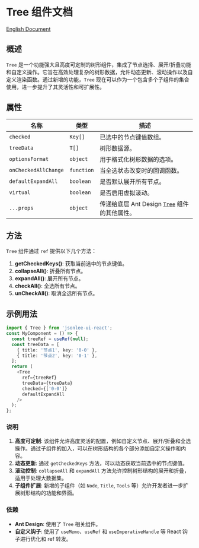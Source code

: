 # Tree 组件文档
[English Document](https://github.com/JsonLee12138/frontend-factory/blob/main/packages/jsonlee-ui-react/component/Tree/README.en.md)

## 概述

`Tree` 是一个功能强大且高度可定制的树形组件，集成了节点选择、展开/折叠功能和自定义操作。它旨在高效处理复杂的树形数据，允许动态更新、滚动操作以及自定义渲染函数。通过新增的功能，`Tree` 现在可以作为一个包含多个子组件的集合使用，进一步提升了其灵活性和可扩展性。

## 属性

| 名称               | 类型                                          | 描述                                                                                      |
|--------------------|-----------------------------------------------|------------------------------------------------------------------------------------------|
| `checked`          | `Key[]`                                       | 已选中的节点键值数组。                                                                    |
| `treeData`         | `T[]`                                         | 树形数据源。                                                                              |
| `optionsFormat`    | `object`                                      | 用于格式化树形数据的选项。                                                                |
| `onCheckedAllChange` | `function`                                  | 当全选状态改变时的回调函数。                                                              |
| `defaultExpandAll` | `boolean`                                     | 是否默认展开所有节点。                                                                    |
| `virtual`          | `boolean`                                     | 是否启用虚拟滚动。                                                                        |
| `...props`         | `object`                                      | 传递给底层 Ant Design [`Tree`](https://ant.design/components/tree-cn#api) 组件的其他属性。|

## 方法

`Tree` 组件通过 `ref` 提供以下几个方法：

1. **getCheckedKeys()**: 获取当前选中的节点键值。
2. **collapseAll()**: 折叠所有节点。
3. **expandAll()**: 展开所有节点。
4. **checkAll()**: 全选所有节点。
5. **unCheckAll()**: 取消全选所有节点。

## 示例用法
```typescript
import { Tree } from 'jsonlee-ui-react';
const MyComponent = () => {
  const treeRef = useRef(null);
  const treeData = [
    { title: '节点1', key: '0-0' },
    { title: '节点2', key: '0-1' },
  ];
  return (
    <Tree
      ref={treeRef}
      treeData={treeData}
      checked={['0-0']}
      defaultExpandAll
    />
  );
};
```

### 说明

1. **高度可定制**: 该组件允许高度灵活的配置，例如自定义节点、展开/折叠和全选操作。通过子组件的加入，可以在树形结构的各个部分添加自定义操作和内容。
2. **动态更新**: 通过 `getCheckedKeys` 方法，可以动态获取当前选中的节点键值。
3. **滚动控制**: `collapseAll` 和 `expandAll` 方法允许控制树形结构的展开和折叠，适用于处理大数据集。
4. **子组件扩展**: 新增的子组件（如 `Node`, `Title`, `Tools` 等）允许开发者进一步扩展树形结构的功能和界面。

### 依赖

- **Ant Design**: 使用了 `Tree` 相关组件。
- **自定义钩子**: 使用了 `useMemo`、`useRef` 和 `useImperativeHandle` 等 React 钩子进行优化和 ref 转发。
